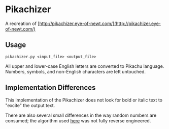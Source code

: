 # Pikachizer

A recreation of [http://pikachizer.eye-of-newt.com/](http://pikachizer.eye-of-newt.com/)

## Usage

```shell
pikachizer.py <input_file> <output_file>
```

All upper and lower-case English letters are converted to Pikachu language. Numbers, symbols, and non-English characters are left untouched.

## Implementation Differences

This implementation of the Pikachizer does not look for bold or italic text to "excite" the output text.

There are also several small differences in the way random numbers are consumed; the algorithm used [here](http://pikachizer.eye-of-newt.com/) was not fully reverse engineered.
